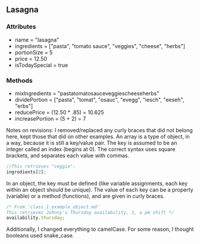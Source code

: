 ## Lasagna
### Attributes
* name = "lasagna"
* ingredients = ["pasta", "tomato sauce", "veggies", "cheese", "herbs"]
* portionSize = 5
* price = 12.50
* isTodaySpecial = true


### Methods
* mixIngredients = "pastatomatosauceveggiescheeseherbs"
* dividePortion = ["pasta", "tomat", "osauc", "evegg", "iesch", "eeseh", "erbs"]
* reducePrice = (12.50 * .85) = 10.625
* increasePortion = (5 + 2) = 7


Notes on revisions: I removed/replaced any curly braces that did not belong here, kept those that did on other examples. An array is a type of object, in a way, because it is still a key/value pair. The key is assumed to be an integer called an index (begins at 0). The correct syntax uses square brackets, and separates each value with commas.
```javascript
//This retrieves "veggie":
ingredients[2];
```
In an object, the key must be defined (like variable assignments, each key within an object should be unique). The value of each key can be a property (variable) or a method (functions), and are given in curly braces.
```javascript
/* From 'class_1_example_object.md'
This retrieves Johnny's Thursday availability, 3, a pm shift */
availability.thursday;
```     

Additionally, I changed everything to camelCase. For some reason, I thought booleans used snake_case.

 
